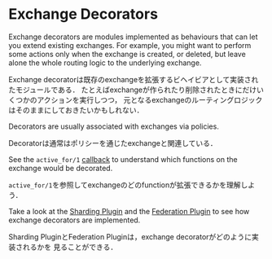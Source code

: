 # Exchange Decorators #

Exchange decorators are modules implemented as behaviours that can let
you extend existing exchanges. For example, you might want to perform
some actions only when the exchange is created, or deleted, but leave
alone the whole routing logic to the underlying exchange.

Exchange decoratorは既存のexchangeを拡張するビヘイビアとして実装されたモジュールである．
たとえばexchangeが作られたり削除されたときにだけいくつかのアクションを実行しつつ，
元となるexchangeのルーティングロジックはそのままにしておきたいかもしれない．

Decorators are usually associated with exchanges via policies.

Decoratorは通常はポリシーを通じたexchangeと関連している．

See the `active_for/1`
[callback](https://github.com/rabbitmq/rabbitmq-common/blob/master/src/rabbit_exchange_decorator.erl#L70)
to understand which functions on the exchange would be decorated.

`active_for/1`を参照してexchangeのどのfunctionが拡張できるかを理解しよう．

Take a look at the
[Sharding Plugin](https://github.com/rabbitmq/rabbitmq-sharding/blob/master/src/rabbit_sharding_exchange_decorator.erl)
and the
[Federation Plugin](https://github.com/rabbitmq/rabbitmq-federation/blob/master/src/rabbit_federation_exchange.erl)
to see how exchange decorators are implemented.

Sharding PluginとFederation Pluginは，exchange decoratorがどのように実装されるかを
見ることができる．
